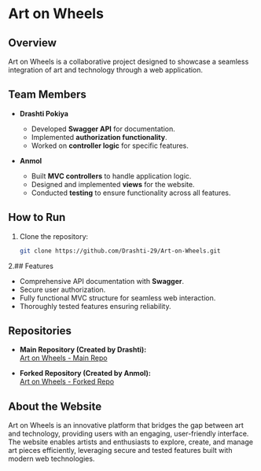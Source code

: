 # Art on Wheels

## Overview  
Art on Wheels is a collaborative project designed to showcase a seamless integration of art and technology through a web application.

## Team Members  
- **Drashti Pokiya**  
  - Developed **Swagger API** for documentation.  
  - Implemented **authorization functionality**.  
  - Worked on **controller logic** for specific features.

- **Anmol**  
  - Built **MVC controllers** to handle application logic.  
  - Designed and implemented **views** for the website.  
  - Conducted **testing** to ensure functionality across all features.

## How to Run  
1. Clone the repository:  
   ```bash
   git clone https://github.com/Drashti-29/Art-on-Wheels.git

2.## Features  
- Comprehensive API documentation with **Swagger**.  
- Secure user authorization.  
- Fully functional MVC structure for seamless web interaction.  
- Thoroughly tested features ensuring reliability.

## Repositories  
- **Main Repository (Created by Drashti):**  
  [Art on Wheels - Main Repo](https://github.com/Drashti-29/Art-on-Wheels)  

- **Forked Repository (Created by Anmol):**  
  [Art on Wheels - Forked Repo](https://github.com/Anmol100399/Art-on-Wheels)  

## About the Website  
Art on Wheels is an innovative platform that bridges the gap between art and technology, providing users with an engaging, user-friendly interface. The website enables artists and enthusiasts to explore, create, and manage art pieces efficiently, leveraging secure and tested features built with modern web technologies.
